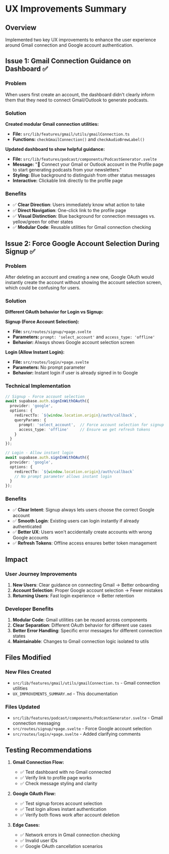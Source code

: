 # UX Improvements Summary

## Overview
Implemented two key UX improvements to enhance the user experience around Gmail connection and Google account authentication.

## Issue 1: Gmail Connection Guidance on Dashboard ✅

### **Problem**
When users first create an account, the dashboard didn't clearly inform them that they need to connect Gmail/Outlook to generate podcasts.

### **Solution**
**Created modular Gmail connection utilities:**
- **File:** `src/lib/features/gmail/utils/gmailConnection.ts`
- **Functions:** `checkGmailConnection()` and `checkAudioBrewLabel()`

**Updated dashboard to show helpful guidance:**
- **File:** `src/lib/features/podcast/components/PodcastGenerator.svelte`
- **Message:** "📧 Connect your Gmail or Outlook account in the Profile page to start generating podcasts from your newsletters."
- **Styling:** Blue background to distinguish from other status messages
- **Interactive:** Clickable link directly to the profile page

### **Benefits**
- ✅ **Clear Direction**: Users immediately know what action to take
- ✅ **Direct Navigation**: One-click link to the profile page
- ✅ **Visual Distinction**: Blue background for connection messages vs. yellow/green for other states
- ✅ **Modular Code**: Reusable utilities for Gmail connection checking

## Issue 2: Force Google Account Selection During Signup ✅

### **Problem**
After deleting an account and creating a new one, Google OAuth would instantly create the account without showing the account selection screen, which could be confusing for users.

### **Solution**
**Different OAuth behavior for Login vs Signup:**

**Signup (Force Account Selection):**
- **File:** `src/routes/signup/+page.svelte`
- **Parameters:** `prompt: 'select_account'` and `access_type: 'offline'`
- **Behavior:** Always shows Google account selection screen

**Login (Allow Instant Login):**
- **File:** `src/routes/login/+page.svelte`
- **Parameters:** No prompt parameter
- **Behavior:** Instant login if user is already signed in to Google

### **Technical Implementation**
```typescript
// Signup - Force account selection
await supabase.auth.signInWithOAuth({
  provider: 'google',
  options: {
    redirectTo: `${window.location.origin}/auth/callback`,
    queryParams: {
      prompt: 'select_account',  // Force account selection for signup
      access_type: 'offline'     // Ensure we get refresh tokens
    }
  }
});

// Login - Allow instant login
await supabase.auth.signInWithOAuth({
  provider: 'google',
  options: {
    redirectTo: `${window.location.origin}/auth/callback`
    // No prompt parameter allows instant login
  }
});
```

### **Benefits**
- ✅ **Clear Intent**: Signup always lets users choose the correct Google account
- ✅ **Smooth Login**: Existing users can login instantly if already authenticated
- ✅ **Better UX**: Users won't accidentally create accounts with wrong Google accounts
- ✅ **Refresh Tokens**: Offline access ensures better token management

## Impact

### **User Journey Improvements**
1. **New Users**: Clear guidance on connecting Gmail → Better onboarding
2. **Account Selection**: Proper Google account selection → Fewer mistakes
3. **Returning Users**: Fast login experience → Better retention

### **Developer Benefits**
1. **Modular Code**: Gmail utilities can be reused across components
2. **Clear Separation**: Different OAuth behavior for different use cases
3. **Better Error Handling**: Specific error messages for different connection states
4. **Maintainable**: Changes to Gmail connection logic isolated to utils

## Files Modified

### **New Files Created**
- `src/lib/features/gmail/utils/gmailConnection.ts` - Gmail connection utilities
- `UX_IMPROVEMENTS_SUMMARY.md` - This documentation

### **Files Updated**
- `src/lib/features/podcast/components/PodcastGenerator.svelte` - Gmail connection messaging
- `src/routes/signup/+page.svelte` - Force Google account selection
- `src/routes/login/+page.svelte` - Added clarifying comments

## Testing Recommendations

1. **Gmail Connection Flow:**
   - ✅ Test dashboard with no Gmail connected
   - ✅ Verify link to profile page works
   - ✅ Check message styling and clarity

2. **Google OAuth Flow:**
   - ✅ Test signup forces account selection
   - ✅ Test login allows instant authentication
   - ✅ Verify both flows work after account deletion

3. **Edge Cases:**
   - ✅ Network errors in Gmail connection checking
   - ✅ Invalid user IDs
   - ✅ Google OAuth cancellation scenarios 